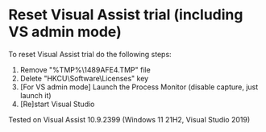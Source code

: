 # Reset Visual Assist trial (including VS admin mode)

To reset Visual Assist trial do the following steps:

1. Remove "%TMP%\1489AFE4.TMP" file 
2. Delete "HKCU\Software\Licenses" key 
3. [For VS admin mode] Launch the Process Monitor (disable capture, just launch it)
4. [Re]start Visual Studio

Tested on Visual Assist 10.9.2399 (Windows 11 21H2, Visual Studio 2019)
